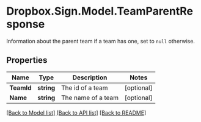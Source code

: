 # Dropbox.Sign.Model.TeamParentResponse
Information about the parent team if a team has one, set to `null` otherwise.

## Properties

Name | Type | Description | Notes
------------ | ------------- | ------------- | -------------
**TeamId** | **string** |  The id of a team  | [optional] 
**Name** | **string** |  The name of a team  | [optional] 

[[Back to Model list]](../README.md#documentation-for-models) [[Back to API list]](../README.md#documentation-for-api-endpoints) [[Back to README]](../README.md)

